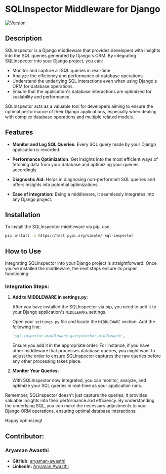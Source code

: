 # SQLInspector Middleware for Django

[![Version](https://img.shields.io/badge/version-0.5-brightgreen)](https://pypi.org/project/sqlinspector/)

## Description

SQLInspector is a Django middleware that provides developers with insights into the SQL queries generated by Django's ORM. By integrating SQLInspector into your Django project, you can:

- Monitor and capture all SQL queries in real-time.
- Analyze the efficiency and performance of database operations.
- Understand the underlying SQL interactions even when using Django's ORM for database operations.
- Ensure that the application's database interactions are optimized for scalability and performance.

SQLInspector acts as a valuable tool for developers aiming to ensure the optimal performance of their Django applications, especially when dealing with complex database operations and multiple related models.

## Features

- **Monitor and Log SQL Queries:** Every SQL query made by your Django application is recorded.
  
- **Performance Optimization:** Get insights into the most efficient ways of fetching data from your database and optimizing your queries accordingly.
  
- **Diagnostic Aid:** Helps in diagnosing non-performant SQL queries and offers insights into potential optimizations.
  
- **Ease of Integration:** Being a middleware, it seamlessly integrates into any Django project.

## Installation

To install the SQLInspector middleware via pip, use:

```bash
pip install -i https://test.pypi.org/simple/ sql-inspector
```

## How to Use

Integrating SQLInspector into your Django project is straightforward. Once you've installed the middleware, the next steps ensure its proper functioning:

### Integration Steps:

1. **Add to MIDDLEWARE in settings.py:**

    After you have installed the SQLInspector via pip, you need to add it to your Django application's `MIDDLEWARE` settings. 

    Open your `settings.py` file and locate the `MIDDLEWARE` section. Add the following line:

    ```python
    'sql-inspector.middleware.querychecker_middleware',
    ```

    Ensure you add it in the appropriate order. For instance, if you have other middleware that processes database queries, you might want to adjust the order to ensure SQLInspector captures the raw queries before any other processing takes place.

2. **Monitor Your Queries:**

    With SQLInspector now integrated, you can monitor, analyze, and optimize your SQL queries in real-time as your application runs.

Remember, SQLInspector doesn't just capture the queries; it provides valuable insights into their performance and efficiency. By understanding the underlying SQL, you can make the necessary adjustments to your Django ORM operations, ensuring optimal database interactions.

Happy optimizing!

## Contributor:

### Aryaman Awasthi

- **GitHub:** [aryaman-awasthi](https://github.com/aryaman-awasthi)
- **LinkedIn:** [Aryaman Awasthi](https://www.linkedin.com/in/aryaman-awasthi/)

